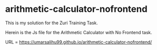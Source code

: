 # arithmetic-calculator-nofrontend

This is my solution for the Zuri Training Task.

Herein is the Js file for the Arithmetic Calculator with No Frontend task.

URL = https://umarsalihu99.github.io/arithmetic-calculator-nofrontend/
